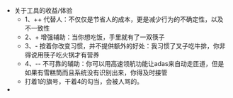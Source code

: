 - 关于工具的收益/体验
	- 1、++ 代替人：不仅仅是节省人的成本，更是减少行为的不确定性，以及不一致性
	- 2、+ 增强辅助：当你想吃饭，手里就有了一双筷子
	- 3、- 按着你改变习惯，并不提供额外的好处：我习惯了叉子吃牛排，你非得说用筷子吃火锅才有营养
	- 4、-- 不可靠的辅助：你可以用高速领航功能让adas来自动走匝道，但是如果有雪糕筒而且系统没有识别出来，你得及时接管
	- 打着1的旗号，干着4的勾当，会被人骂的。
-